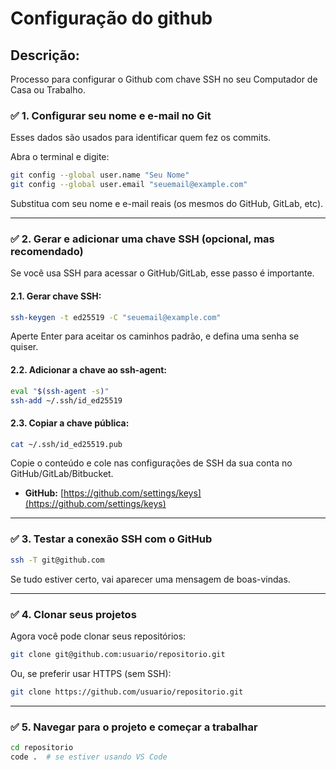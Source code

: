 # Configuração do github

## Descrição:
Processo para configurar o Github com chave SSH no seu Computador de Casa ou Trabalho.

### ✅ 1. **Configurar seu nome e e-mail no Git**
Esses dados são usados para identificar quem fez os commits.

Abra o terminal e digite:

```bash
git config --global user.name "Seu Nome"
git config --global user.email "seuemail@example.com"
```

Substitua com seu nome e e-mail reais (os mesmos do GitHub, GitLab, etc).

---

### ✅ 2. **Gerar e adicionar uma chave SSH (opcional, mas recomendado)**
Se você usa SSH para acessar o GitHub/GitLab, esse passo é importante.

#### 2.1. Gerar chave SSH:

```bash
ssh-keygen -t ed25519 -C "seuemail@example.com"
```

Aperte Enter para aceitar os caminhos padrão, e defina uma senha se quiser.

#### 2.2. Adicionar a chave ao ssh-agent:

```bash
eval "$(ssh-agent -s)"
ssh-add ~/.ssh/id_ed25519
```

#### 2.3. Copiar a chave pública:

```bash
cat ~/.ssh/id_ed25519.pub
```

Copie o conteúdo e cole nas configurações de SSH da sua conta no GitHub/GitLab/Bitbucket.

- **GitHub:** [https://github.com/settings/keys](https://github.com/settings/keys)

---

### ✅ 3. **Testar a conexão SSH com o GitHub**

```bash
ssh -T git@github.com
```

Se tudo estiver certo, vai aparecer uma mensagem de boas-vindas.

---

### ✅ 4. **Clonar seus projetos**

Agora você pode clonar seus repositórios:

```bash
git clone git@github.com:usuario/repositorio.git
```

Ou, se preferir usar HTTPS (sem SSH):

```bash
git clone https://github.com/usuario/repositorio.git
```

---

### ✅ 5. **Navegar para o projeto e começar a trabalhar**

```bash
cd repositorio
code .  # se estiver usando VS Code
```
